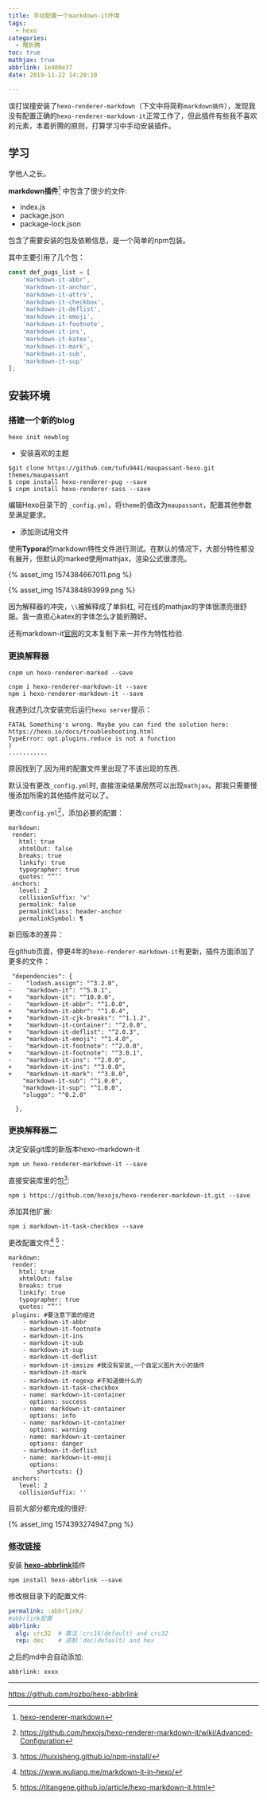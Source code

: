 ```yaml
---
title: 手动配置一个markdown-it环境
tags:
  - hexo
categories:
  - 瞎折腾
toc: true
mathjax: true
abbrlink: 1e400e37
date: 2019-11-22 14:20:10

---
```



误打误撞安装了`hexo-renderer-markdown`（下文中将简称`markdown插件`），发现我没有配置正确的`hexo-renderer-markdown-it`正常工作了，但此插件有些我不喜欢的元素，本着折腾的原则，打算学习中手动安装插件。

## 学习

学他人之长。

**markdown插件**[^1] 中包含了很少的文件:

- index.js
- package.json
- package-lock.json

包含了需要安装的包及依赖信息，是一个简单的npm包装。

其中主要引用了几个包：

```javascript
const def_pugs_list = [
    'markdown-it-abbr',
    'markdown-it-anchor',
    'markdown-it-attrs',
    'markdown-it-checkbox',
    'markdown-it-deflist',
    'markdown-it-emoji',
    'markdown-it-footnote',
    'markdown-it-ins',
    'markdown-it-katex',
    'markdown-it-mark',
    'markdown-it-sub',
    'markdown-it-sup'
];
```

## 安装环境

### 搭建一个新的blog

`hexo init newblog`

- 安装喜欢的主题

```
$git clone https://github.com/tufu9441/maupassant-hexo.git themes/maupassant
$ cnpm install hexo-renderer-pug --save
$ cnpm install hexo-renderer-sass --save
```

编辑Hexo目录下的 `_config.yml`，将`theme`的值改为`maupassant`，配置其他参数至满足要求。

- 添加测试用文件

使用**Typora**的markdown特性文件进行测试。在默认的情况下，大部分特性都没有展开，但默认的marked使用mathjax，渲染公式很漂亮。

{% asset_img 1574384667011.png %}

{% asset_img 1574384893999.png %}

因为解释器的冲突，`\\`被解释成了单斜杠, 可在线的mathjax的字体很漂亮很舒服。我一直担心katex的字体怎么才能折腾好。

还有markdown-it[官网](https://markdown-it.github.io/)的文本复制下来一并作为特性检验.

### 更换解释器

```
cnpm un hexo-renderer-marked --save

cnpm i hexo-renderer-markdown-it --save
npm i hexo-renderer-markdown-it --save
```

我遇到过几次安装完后运行`hexo server`提示：

```
FATAL Something's wrong. Maybe you can find the solution here: https://hexo.io/docs/troubleshooting.html
TypeError: opt.plugins.reduce is not a function
)
...........

```

原因找到了,因为用的配置文件里出现了不该出现的东西. 



默认没有更改`_config.yml`时, 直接渲染结果居然可以出现`mathjax`。那我只需要慢慢添加所需的其他插件就可以了。

更改`config.yml`[^2]，添加必要的配置：

```
markdown:
 render:
   html: true
   xhtmlOut: false
   breaks: true
   linkify: true
   typographer: true
   quotes: “”‘’
 anchors:
   level: 2
   collisionSuffix: 'v'
   permalink: false
   permalinkClass: header-anchor
   permalinkSymbol: ¶
```

新旧版本的差异：

在github页面，停更4年的`hexo-renderer-markdown-it`有更新，插件方面添加了更多的文件：

```
 "dependencies": {
-    "lodash.assign": "^3.2.0",
-    "markdown-it": "^5.0.1",
+    "markdown-it": "^10.0.0",
-    "markdown-it-abbr": "^1.0.0",
+    "markdown-it-abbr": "^1.0.4",
+    "markdown-it-cjk-breaks": "^1.1.2",
+    "markdown-it-container": "^2.0.0",
+    "markdown-it-deflist": "^2.0.3",
+    "markdown-it-emoji": "^1.4.0",
-    "markdown-it-footnote": "^2.0.0",
+    "markdown-it-footnote": "^3.0.1",
-    "markdown-it-ins": "^2.0.0",
+    "markdown-it-ins": "^3.0.0",
+    "markdown-it-mark": "^3.0.0",
    "markdown-it-sub": "^1.0.0",
    "markdown-it-sup": "^1.0.0",
    "sluggo": "^0.2.0"

  },
```



### 更换解释器二

决定安装git库的新版本hexo-markdown-it

```
npm un hexo-renderer-markdown-it --save
```

直接安装库里的包[^3]:

```
npm i https://github.com/hexojs/hexo-renderer-markdown-it.git --save
```

添加其他扩展:

```
npm i markdown-it-task-checkbox --save
```



更改配置文件[^4] [^5]：

```
markdown:
 render:
   html: true
   xhtmlOut: false
   breaks: true
   linkify: true
   typographer: true
   quotes: “”‘’
 plugins: #要注意下面的缩进
    - markdown-it-abbr
    - markdown-it-footnote
    - markdown-it-ins
    - markdown-it-sub
    - markdown-it-sup
    - markdown-it-deflist
    - markdown-it-imsize #我没有安装,一个自定义图片大小的插件
    - markdown-it-mark
    - markdown-it-regexp #不知道做什么的
    - markdown-it-task-checkbox
    - name: markdown-it-container
      options: success
    - name: markdown-it-container
      options: info
    - name: markdown-it-container
      options: warning
    - name: markdown-it-container
      options: danger
    - markdown-it-deflist
    - name: markdown-it-emoji
      options:
        shortcuts: {}
 anchors:
   level: 2
   collisionSuffix: ''
```



目前大部分都完成的很好:

{% asset_img 1574393274947.png %}

### [修改链接][]

安装 [**hexo-abbrlink**][abb]插件

```
npm install hexo-abbrlink --save
```

修改根目录下的配置文件:

``` yml _config.yml
permalink: :abbrlink/
#abbrlink配置
abbrlink:
  alg: crc32  # 算法：crc16(default) and crc32
  rep: dec    # 进制：dec(default) and hex
```



之后的md中会自动添加:

```
abbrlink: xxxx
```





---

[^1]:[hexo-renderer-markdown](https://github.com/niemingzhao/hexo-renderer-markdown)
[^2]:https://github.com/hexojs/hexo-renderer-markdown-it/wiki/Advanced-Configuration
[^3]:https://huixisheng.github.io/npm-install/
[^4]:https://www.wuliang.me/markdown-it-in-hexo/
[^5]:https://titangene.github.io/article/hexo-markdown-it.html

[修改链接]:https://zuiyu1818.cn/posts/NexT_seourl.html "更改永久链接的默认方式"
https://github.com/rozbo/hexo-abbrlink

[abb]: https://github.com/rozbo/hexo-abbrlink	"abbrlink"
